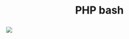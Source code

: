 <h1><p align="center"> PHP bash </p></h1>

<img src="https://1337r0j4n.github.io/php-backdoors/images/75.png">
